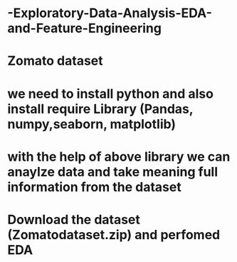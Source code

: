 # -Exploratory-Data-Analysis-EDA-and-Feature-Engineering

# Zomato dataset
# we need to install python and also install require Library (Pandas, numpy,seaborn, matplotlib)
# with the help of above library we can anaylze data and take meaning full information from the dataset
# Download the dataset (Zomatodataset.zip) and perfomed EDA
